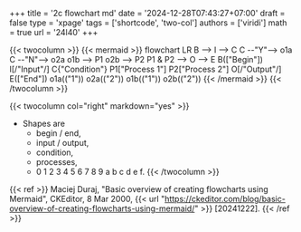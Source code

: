 +++
title = '2c flowchart md'
date = '2024-12-28T07:43:27+07:00'
draft = false
type = 'xpage'
tags = ['shortcode', 'two-col']
authors = ['viridi']
math = true
url = '24l40'
+++
<!--more-->

{{< twocolumn >}}
{{< mermaid >}}
flowchart LR
  B --> I --> C
  C --"Y"--> o1a
  C --"N"--> o2a
  o1b --> P1
  o2b --> P2
  P1 & P2 --> O --> E
  B(["Begin"])
  I[/"Input"/]
  C{"Condition"}
  P1["Process 1"]
  P2["Process 2"]
  O[/"Output"/]
  E(["End"])
  o1a(("1"))
  o2a(("2"))
  o1b(("1"))
  o2b(("2"))
{{< /mermaid >}}
{{< /twocolumn >}}

{{< twocolumn col="right" markdown="yes" >}}
+ Shapes are
  - begin / end,
  - input / output,
  - condition,
  - processes,
  - 0 1 2 3 4 5 6 7 8 9 a b c d e f.
{{< /twocolumn >}}

{{< ref >}}
Maciej Duraj, "Basic overview of creating flowcharts using Mermaid", CKEditor, 8 Mar 2000, {{< url "https://ckeditor.com/blog/basic-overview-of-creating-flowcharts-using-mermaid/" >}} [20241222].
{{< /ref >}}
